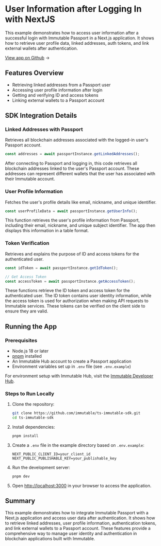 <div class="display-none">

# User Information after Logging In with NextJS

</div>

This example demonstrates how to access user information after a successful login with Immutable Passport in a Next.js application. It shows how to retrieve user profile data, linked addresses, auth tokens, and link external wallets after authentication.

<div class="button-component">

[View app on Github](https://github.com/immutable/ts-immutable-sdk/tree/main/examples/passport/logged-in-user-with-nextjs) <span class="button-component-arrow">→</span>

</div>

## Features Overview

- Retrieving linked addresses from a Passport user
- Accessing user profile information after login
- Getting and verifying ID and access tokens
- Linking external wallets to a Passport account

## SDK Integration Details

### Linked Addresses with Passport

Retrieves all blockchain addresses associated with the logged-in user's Passport account.

```typescript title="Get Linked Addresses" manualLink="https://github.com/immutable/ts-immutable-sdk/blob/main/examples/passport/logged-in-user-with-nextjs/src/app/linked-addresses-with-passport/page.tsx"
const addresses = await passportInstance.getLinkedAddresses();
```
After connecting to Passport and logging in, this code retrieves all blockchain addresses linked to the user's Passport account. These addresses can represent different wallets that the user has associated with their Immutable account.

### User Profile Information

Fetches the user's profile details like email, nickname, and unique identifier.

```typescript title="Get User Info" manualLink="https://github.com/immutable/ts-immutable-sdk/blob/main/examples/passport/logged-in-user-with-nextjs/src/app/user-info-with-passport/page.tsx"
const userProfileData = await passportInstance.getUserInfo();
```
This function retrieves the user's profile information from Passport, including their email, nickname, and unique subject identifier. The app then displays this information in a table format.

### Token Verification

Retrieves and explains the purpose of ID and access tokens for the authenticated user.

```typescript title="Get Tokens" manualLink="https://github.com/immutable/ts-immutable-sdk/blob/main/examples/passport/logged-in-user-with-nextjs/src/app/verify-tokens-with-nextjs/page.tsx"
const idToken = await passportInstance.getIdToken();

// Get Access Token
const accessToken = await passportInstance.getAccessToken();
```
These functions retrieve the ID token and access token for the authenticated user. The ID token contains user identity information, while the access token is used for authorization when making API requests to Immutable services. These tokens can be verified on the client side to ensure they are valid.

## Running the App

### Prerequisites
- Node.js 18 or later
- [pnpm](https://pnpm.io/) installed
- An Immutable Hub account to create a Passport application
- Environment variables set up in `.env` file (see `.env.example`)

For environment setup with Immutable Hub, visit the [Immutable Developer Hub](https://hub.immutable.com/).

### Steps to Run Locally

1. Clone the repository:
   ```bash
   git clone https://github.com/immutable/ts-immutable-sdk.git
   cd ts-immutable-sdk
   ```

2. Install dependencies:
   ```bash
   pnpm install
   ```

3. Create a `.env` file in the example directory based on `.env.example`:
   ```
   NEXT_PUBLIC_CLIENT_ID=your_client_id
   NEXT_PUBLIC_PUBLISHABLE_KEY=your_publishable_key
   ```

4. Run the development server:
   ```bash
   pnpm dev
   ```

5. Open [http://localhost:3000](http://localhost:3000) in your browser to access the application.

## Summary

This example demonstrates how to integrate Immutable Passport with a Next.js application and access user data after authentication. It shows how to retrieve linked addresses, user profile information, authentication tokens, and link external wallets to a Passport account. These features provide a comprehensive way to manage user identity and authentication in blockchain applications built with Immutable. 